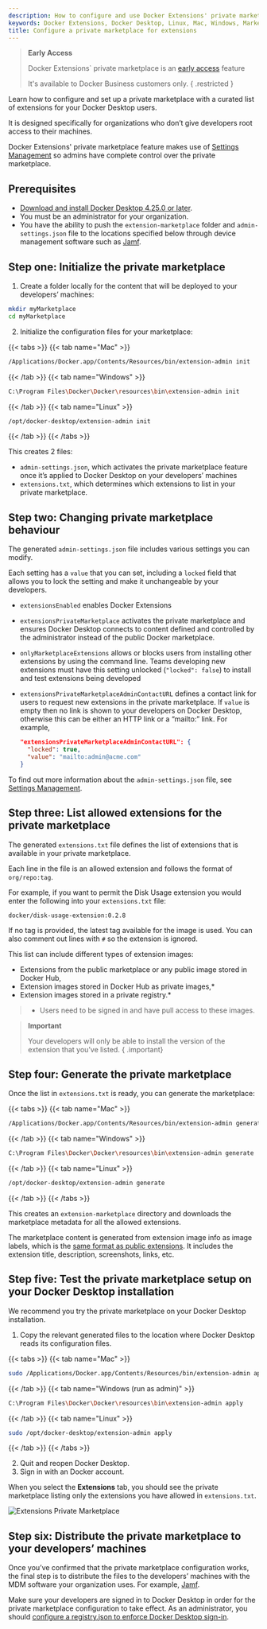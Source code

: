 ```yaml
---
description: How to configure and use Docker Extensions' private marketplace
keywords: Docker Extensions, Docker Desktop, Linux, Mac, Windows, Marketplace, marketplace
title: Configure a private marketplace for extensions
---
```


> **Early Access**
>
> Docker Extensions` private marketplace is an [early access](../../release-lifecycle#early-access-ea) feature
>
> It's available to Docker Business customers only.
{ .restricted }

Learn how to configure and set up a private marketplace with a curated list of extensions for your Docker Desktop users.

It is designed specifically for organizations who don’t give developers root access to their machines.

Docker Extensions' private marketplace feature makes use of [Settings Management](../hardened-desktop/settings-management/_index.md) so admins have complete control over the private marketplace.

## Prerequisites

- [Download and install Docker Desktop 4.25.0 or later](https://docs.docker.com/desktop/release-notes/).
- You must be an administrator for your organization.
- You have the ability to push the `extension-marketplace` folder and `admin-settings.json` file to the locations specified below through device management software such as [Jamf](https://www.jamf.com/).

## Step one: Initialize the private marketplace

1. Create a folder locally for the content that will be deployed to your developers’ machines:

```bash
mkdir myMarketplace
cd myMarketplace
```

2. Initialize the configuration files for your marketplace:

{{< tabs >}}
{{< tab name="Mac" >}}

```bash
/Applications/Docker.app/Contents/Resources/bin/extension-admin init
```

{{< /tab >}}
{{< tab name="Windows" >}}

```bash
C:\Program Files\Docker\Docker\resources\bin\extension-admin init
```

{{< /tab >}}
{{< tab name="Linux" >}}

```bash
/opt/docker-desktop/extension-admin init
```

{{< /tab >}}
{{< /tabs >}}

This creates 2 files:

- `admin-settings.json`, which activates the private marketplace feature once it’s applied to Docker Desktop on your developers’ machines
- `extensions.txt`, which determines which extensions to list in your private marketplace.

## Step two: Changing private marketplace behaviour

The generated `admin-settings.json` file includes various settings you can modify.

Each setting has a `value` that you can set, including a `locked` field that allows you to lock the setting and make it unchangeable by your developers.

- `extensionsEnabled` enables Docker Extensions
- `extensionsPrivateMarketplace` activates the private marketplace and ensures Docker Desktop connects to content defined and controlled by the administrator instead of the public Docker marketplace.
- `onlyMarketplaceExtensions` allows or blocks users from installing other extensions by using the command line. Teams developing new extensions must have this setting unlocked (`"locked": false`) to install and test extensions being developed
- `extensionsPrivateMarketplaceAdminContactURL` defines a contact link for users to request new extensions in the private marketplace. If `value` is empty then no link is shown to your developers on Docker Desktop, otherwise this can be either an HTTP link or a “mailto:” link. For example,

  ```json
  "extensionsPrivateMarketplaceAdminContactURL": {
    "locked": true,
    "value": "mailto:admin@acme.com"
  }
  ```

To find out more information about the `admin-settings.json` file, see [Settings Management](../hardened-desktop/settings-management/_index.md).

## Step three: List allowed extensions for the private marketplace

The generated `extensions.txt` file defines the list of extensions that is available in your private marketplace.

Each line in the file is an allowed extension and follows the format of `org/repo:tag`.

For example, if you want to permit the Disk Usage extension you would enter the following into your `extensions.txt` file:

```console
docker/disk-usage-extension:0.2.8
```

If no tag is provided, the latest tag available for the image is used. You can also comment out lines with `#` so the extension is ignored.

This list can include different types of extension images: 
 
- Extensions from the public marketplace or any public image stored in Docker Hub,
- Extension images stored in Docker Hub as private images,*
- Extension images stored in a private registry.*
 
> * Users need to be signed in and have pull access to these images.

> **Important**
> 
> Your developers will only be able to install the version of the extension that you’ve listed.
{ .important}

## Step four: Generate the private marketplace

Once the list in `extensions.txt` is ready, you can generate the marketplace:

{{< tabs >}}
{{< tab name="Mac" >}}

```bash
/Applications/Docker.app/Contents/Resources/bin/extension-admin generate
```

{{< /tab >}}
{{< tab name="Windows" >}}

```bash
C:\Program Files\Docker\Docker\resources\bin\extension-admin generate
```

{{< /tab >}}
{{< tab name="Linux" >}}

```bash
/opt/docker-desktop/extension-admin generate
```

{{< /tab >}}
{{< /tabs >}}

This creates an `extension-marketplace` directory and downloads the marketplace metadata for all the allowed extensions.

The marketplace content is generated from extension image info as image labels, which is the [same format as public extensions](extensions-sdk/extensions/labels.md). It includes the extension title, description, screenshots, links, etc. 

## Step five: Test the private marketplace setup on your Docker Desktop installation

We recommend you try the private marketplace on your Docker Desktop installation.

1. Copy the relevant generated files to the location where Docker Desktop reads its configuration files.

{{< tabs >}}
{{< tab name="Mac" >}}

```bash
sudo /Applications/Docker.app/Contents/Resources/bin/extension-admin apply
```

{{< /tab >}}
{{< tab name="Windows (run as admin)" >}}

```bash
C:\Program Files\Docker\Docker\resources\bin\extension-admin apply
```

{{< /tab >}}
{{< tab name="Linux" >}}

```bash
sudo /opt/docker-desktop/extension-admin apply
```

{{< /tab >}}
{{< /tabs >}}

2. Quit and reopen Docker Desktop. 
3. Sign in with an Docker account.

When you select the **Extensions** tab, you should see the private marketplace listing only the extensions you have allowed in `extensions.txt`.

![Extensions Private Marketplace](/assets/images/extensions-private-marketplace.webp)

## Step six: Distribute the private marketplace to your developers’ machines

Once you’ve confirmed that the private marketplace configuration works, the final step is to distribute the files to the developers’ machines with the MDM software your organization uses. For example, [Jamf](https://www.jamf.com/).

Make sure your developers are signed in to Docker Desktop in order for the private marketplace configuration to take effect. As an administrator, you should [configure a registry.json to enforce Docker Desktop sign-in](../../security/for-admins/configure-sign-in.md).

